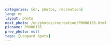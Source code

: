 ```yaml
---
categories: [en, photos, recreation]
lang: en
layout: photo
next_photo: /en/photos/recreation/P0000135.html
picname: P0000155
prev_photo: null
tags: [Leopard Spots]
---
```

